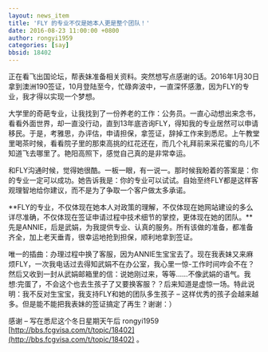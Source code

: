 ```yaml
---
layout: news_item
title: 'FLY 的专业不仅是她本人更是整个团队！'
date: 2016-08-23 11:00:00 +0800
author: rongyi1959
categories: [say]
bbsid: 18402
---
```


正在看飞出国论坛，帮表妹准备相关资料。突然想写点感谢的话。2016年1月30日拿到澳洲190签证，10月登陆至今，忙碌奔波中，一直深怀感激，因为FLY的专业，我才得以实现一个梦想。

大学里的奇葩专业，让我找到了一份养老的工作：公务员。一直心动想出来念书，看看外面世界，却一直没行动，直到13年底咨询FLY，得知我的专业居然可以申请移民。于是，考雅思，办评估，申请担保，拿签证，辞掉工作来到悉尼。上午教堂里喝茶时候，看看院子里的那束高挑的红花还在，而几个礼拜前来采花蜜的鸟儿不知道飞去哪里了。艳阳高照下，感觉自己真的是非常幸运。

和FLY沟通时候，觉得她很酷。一板一眼，有一说一。那时候我盼着的答案是：你的专业一定可以成功。她告诉我是：你的专业可以试试。自始至终FLY都是这样客观理智地给你建议，而不是为了争取一个客户做太多承诺。

**FLY的专业，不仅体现在她本人对政策的理解，不仅体现在她网站建设的多么详尽准确，不仅体现在签证申请过程中技术细节的掌控，更体现在她的团队。**先是ANNIE，后是武娟，为我提供专业、认真的服务。所有该做的准备，都准备齐全，加上老天垂青，很幸运地抢到担保，顺利地拿到签证。

唯一的插曲：办理过程中换了客服，因为ANNIE生宝宝去了。现在我表妹又来麻烦FLY，一次我电话过去得知武娟不在办公室，我心里一惊-工作时间咋会不在？然后又收到一封从武娟邮箱里的信：说她刚过来，等等……不像武娟的语气。我想:完蛋了，不会这个也去生孩子了又要换客服？？后来知道是虚惊一场。特此说明：我不反对生宝宝，我支持FLY和她的团队多生孩子 – 这样优秀的孩子会越来越多。但是能不能把我表妹的签证搞定了再生？谢谢：）

感谢 – 写在悉尼这个冬日星期天午后 rongyi1959 [http://bbs.fcgvisa.com/t/topic/18402](http://bbs.fcgvisa.com/t/topic/18402) 。